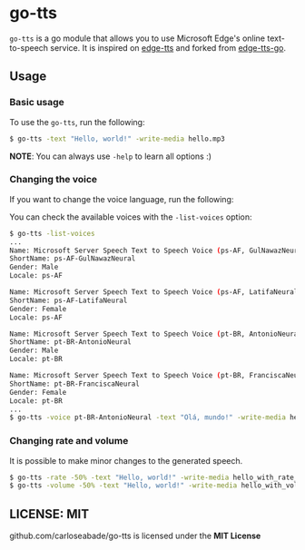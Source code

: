 # go-tts

`go-tts` is a go module that allows you to use Microsoft Edge's online text-to-speech service. It is inspired on [edge-tts](https://github.com/rany2/edge-tts) and forked from [edge-tts-go](https://github.com/rany2/edge-tts).

## Usage

### Basic usage

To use the `go-tts`, run the following:

```bash
$ go-tts -text "Hello, world!" -write-media hello.mp3
```
**NOTE**: You can always use `-help` to learn all options :)

### Changing the voice

If you want to change the voice language, run the following: 

You can check the available voices with the `-list-voices` option:

```bash
$ go-tts -list-voices
...
Name: Microsoft Server Speech Text to Speech Voice (ps-AF, GulNawazNeural)
ShortName: ps-AF-GulNawazNeural
Gender: Male
Locale: ps-AF

Name: Microsoft Server Speech Text to Speech Voice (ps-AF, LatifaNeural)
ShortName: ps-AF-LatifaNeural
Gender: Female
Locale: ps-AF

Name: Microsoft Server Speech Text to Speech Voice (pt-BR, AntonioNeural)
ShortName: pt-BR-AntonioNeural
Gender: Male
Locale: pt-BR

Name: Microsoft Server Speech Text to Speech Voice (pt-BR, FranciscaNeural)
ShortName: pt-BR-FranciscaNeural
Gender: Female
Locale: pt-BR
...
$ go-tts -voice pt-BR-AntonioNeural -text "Olá, mundo!" -write-media hello_in_portuguese.mp3
```

### Changing rate and volume

It is possible to make minor changes to the generated speech.

```bash
$ go-tts -rate -50% -text "Hello, world!" -write-media hello_with_rate_halved.mp3
$ go-tts -volume -50% -text "Hello, world!" -write-media hello_with_volume_halved.mp3
```

## LICENSE: MIT
github.com/carloseabade/go-tts is licensed under the **MIT License**
